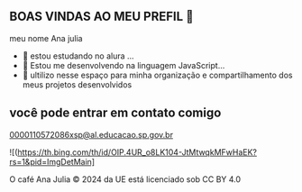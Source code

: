 ## BOAS VINDAS AO MEU PREFIL 👋

meu nome Ana julia

- 🔭 estou estudando no alura ...
- 🌱 Estou me desenvolvendo na linguagem JavaScript...
- 👯 ultilizo nesse espaço para minha organização e compartilhamento dos meus projetos desenvolvidos

## você pode entrar em contato comigo

0000110572086xsp@al.educacao.sp.gov.br



![(https://th.bing.com/th/id/OIP.4UR_o8LK104-JtMtwqkMFwHaEK?rs=1&pid=ImgDetMain]

O café Ana Julia © 2024 da UE está licenciado sob CC BY 4.0



